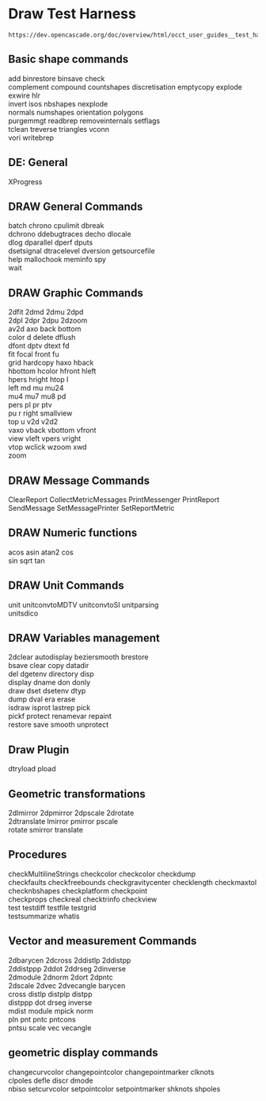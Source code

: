 
# Draw Test Harness

```
https://dev.opencascade.org/doc/overview/html/occt_user_guides__test_harness.html
```



## Basic shape commands

  add            binrestore     binsave        check          
  complement     compound       countshapes    discretisation 
  emptycopy      explode        exwire         hlr            
  invert         isos           nbshapes       nexplode       
  normals        numshapes      orientation    polygons       
  purgemmgt      readbrep       removeinternals setflags      
  tclean         treverse       triangles      vconn          
  vori           writebrep      


## DE: General

  XProgress      


## DRAW General Commands

  batch          chrono         cpulimit       dbreak         
  dchrono        ddebugtraces   decho          dlocale        
  dlog           dparallel      dperf          dputs          
  dsetsignal     dtracelevel    dversion       getsourcefile  
  help           mallochook     meminfo        spy            
  wait           


## DRAW Graphic Commands

  2dfit          2dmd           2dmu           2dpd           
  2dpl           2dpr           2dpu           2dzoom         
  av2d           axo            back           bottom         
  color          d              delete         dflush         
  dfont          dptv           dtext          fd             
  fit            focal          front          fu             
  grid           hardcopy       haxo           hback          
  hbottom        hcolor         hfront         hleft          
  hpers          hright         htop           l              
  left           md             mu             mu24           
  mu4            mu7            mu8            pd             
  pers           pl             pr             ptv            
  pu             r              right          smallview      
  top            u              v2d            v2d2           
  vaxo           vback          vbottom        vfront         
  view           vleft          vpers          vright         
  vtop           wclick         wzoom          xwd            
  zoom           


## DRAW Message Commands

  ClearReport    CollectMetricMessages PrintMessenger PrintReport 
  SendMessage    SetMessagePrinter SetReportMetric 


## DRAW Numeric functions

  acos           asin           atan2          cos            
  sin            sqrt           tan            


## DRAW Unit Commands

  unit           unitconvtoMDTV unitconvtoSI   unitparsing    
  unitsdico      


## DRAW Variables management

  2dclear        autodisplay    beziersmooth   brestore       
  bsave          clear          copy           datadir        
  del            dgetenv        directory      disp           
  display        dname          don            donly          
  draw           dset           dsetenv        dtyp           
  dump           dval           era            erase          
  isdraw         isprot         lastrep        pick           
  pickf          protect        renamevar      repaint        
  restore        save           smooth         unprotect      


## Draw Plugin

  dtryload       pload          


## Geometric transformations

  2dlmirror      2dpmirror      2dpscale       2drotate       
  2dtranslate    lmirror        pmirror        pscale         
  rotate         smirror        translate      


## Procedures

  checkMultilineStrings checkcolor checkcolor  checkdump      
  checkfaults    checkfreebounds checkgravitycenter checklength 
  checkmaxtol    checknbshapes  checkplatform  checkpoint     
  checkprops     checkreal      checktrinfo    checkview      
  test           testdiff       testfile       testgrid       
  testsummarize  whatis         


## Vector and measurement Commands

  2dbarycen      2dcross        2ddistlp       2ddistpp       
  2ddistppp      2ddot          2ddrseg        2dinverse      
  2dmodule       2dnorm         2dort          2dpntc         
  2dscale        2dvec          2dvecangle     barycen        
  cross          distlp         distplp        distpp         
  distppp        dot            drseg          inverse        
  mdist          module         mpick          norm           
  pln            pnt            pntc           pntcons        
  pntsu          scale          vec            vecangle       


## geometric display commands

  changecurvcolor changepointcolor changepointmarker clknots  
  clpoles        defle          discr          dmode          
  nbiso          setcurvcolor   setpointcolor  setpointmarker 
  shknots        shpoles       
